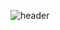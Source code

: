 ![header](https://capsule-render.vercel.app/api?type=soft&color=ADD8E6&height=300&section=header&text=kimjooyeon🤍&fontSize=90)
